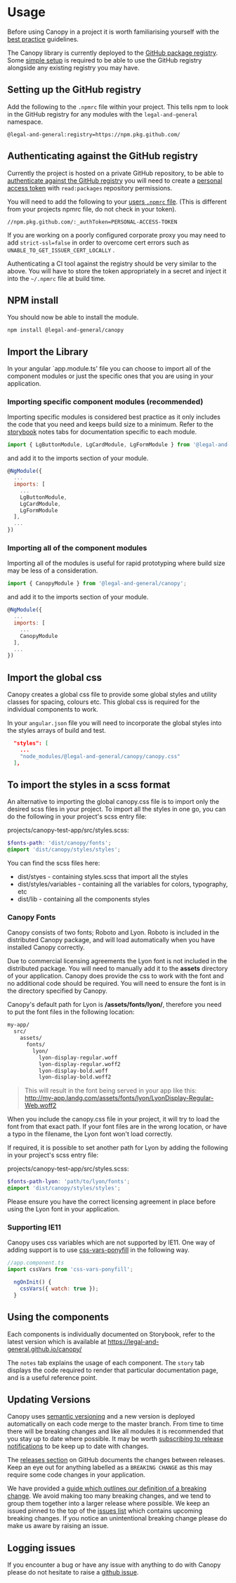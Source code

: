 # Usage

Before using Canopy in a project it is worth familiarising yourself with the [best practice](./BEST_PRACTICE.md) guidelines.

The Canopy library is currently deployed to the [GitHub package registry](https://github.com/features/package-registry). Some [simple setup](https://help.github.com/en/articles/configuring-npm-for-use-with-github-package-registry#installing-a-package) is required to be able to use the GitHub registry alongside any existing registry you may have.

## Setting up the GitHub registry

Add the following to the `.npmrc` file within your project. This tells npm to look in the GitHub registry for any modules with the `legal-and-general` namespace.

```
@legal-and-general:registry=https://npm.pkg.github.com/
```

## Authenticating against the GitHub registry

Currently the project is hosted on a private GitHub repository, to be able to [authenticate against the GitHub registry](https://help.github.com/en/articles/configuring-npm-for-use-with-github-package-registry#authenticating-to-github-package-registry) you will need to create a [personal access token](https://help.github.com/en/packages/using-github-packages-with-your-projects-ecosystem/configuring-npm-for-use-with-github-packages) with `read:packages` repository permissions.

You will need to add the following to your [users `.npmrc` file](https://docs.npmjs.com/configuring-npm/npmrc.html). (This is different from your projects npmrc file, do not check in your token).

```
//npm.pkg.github.com/:_authToken=PERSONAL-ACCESS-TOKEN
```

If you are working on a poorly configured corporate proxy you may need to add `strict-ssl=false` in order to overcome cert errors such as `UNABLE_TO_GET_ISSUER_CERT_LOCALLY` .

Authenticating a CI tool against the registry should be very similar to the above. You will have to store the token appropriately in a secret and inject it into the `~/.npmrc` file at build time.

## NPM install

You should now be able to install the module.

`npm install @legal-and-general/canopy`

## Import the Library

In your angular `app.module.ts' file you can choose to import all of the component modules or just the specific ones that you are using in your application.

### Importing specific component modules (recommended)

Importing specific modules is considered best practice as it only includes the code that you need and keeps build size to a minimum. Refer to the [storybook](https://legal-and-general-canopy.netlify.app/) notes tabs for documentation specific to each module.

```js
import { LgButtonModule, LgCardModule, LgFormModule } from '@legal-and-general/canopy';
```

and add it to the imports section of your module.

```js
@NgModule({
  ...
  imports: [
    ...
    LgButtonModule,
    LgCardModule,
    LgFormModule
  ],
  ...
})
```

### Importing all of the component modules

Importing all of the modules is useful for rapid prototyping where build size may be less of a consideration.

```js
import { CanopyModule } from '@legal-and-general/canopy';
```

and add it to the imports section of your module.

```js
@NgModule({
  ...
  imports: [
    ...
    CanopyModule
  ],
  ...
})
```

## Import the global css

Canopy creates a global css file to provide some global styles and utility classes for spacing, colours etc. This global css is required for the individual components to work.

In your `angular.json` file you will need to incorporate the global styles into the styles arrays of build and test.

```json
  "styles": [
    ...
    "node_modules/@legal-and-general/canopy/canopy.css"
  ],
```

## To import the styles in a scss format

An alternative to importing the global canopy.css file is to import only the desired scss files in your project.
To import all the styles in one go, you can do the following in your project's scss entry file:

projects/canopy-test-app/src/styles.scss:

```scss
$fonts-path: 'dist/canopy/fonts';
@import 'dist/canopy/styles/styles';
```

You can find the scss files here:

- dist/styes - containing styles.scss that import all the styles
- dist/styles/variables - containing all the variables for colors, typography, etc
- dist/lib - containing all the components styles

### Canopy Fonts

Canopy consists of two fonts; Roboto and Lyon. Roboto is included in the distributed Canopy package, and will load automatically when you have installed Canopy correctly.

Due to commercial licensing agreements the Lyon font is not included in the distributed package. You will need to manually add it to the **assets** directory of your application. Canopy does provide the css to work with the font and no additional code should be required. You will  need to ensure the font is in the directory specified by Canopy.

Canopy's default path for Lyon is **/assets/fonts/lyon/**, therefore you need to put the font files in the following location:

```bash
my-app/
  src/
    assets/
      fonts/
        lyon/
          lyon-display-regular.woff
          lyon-display-regular.woff2
          lyon-display-bold.woff
          lyon-display-bold.woff2
```

> This will result in the font being served in your app like this: <br>http://my-app.landg.com/assets/fonts/lyon/LyonDisplay-Regular-Web.woff2

When you include the canopy.css file in your project, it will try to load the font from that exact path. If your font files are in the wrong location, or have a typo in the filename, the Lyon font won't load correctly.

If required, it is possible to set another path for Lyon by adding the following in your project's scss entry file:

projects/canopy-test-app/src/styles.scss:

```scss
$fonts-path-lyon: 'path/to/lyon/fonts';
@import 'dist/canopy/styles/styles';
```

Please ensure you have the correct licensing agreement in place before using the Lyon font in your application.

### Supporting IE11

Canopy uses css variables which are not supported by IE11. One way of adding support is to use [css-vars-ponyfill](https://www.npmjs.com/package/css-vars-ponyfill) in the following way.

```js
//app.component.ts
import cssVars from 'css-vars-ponyfill';
```

```js
  ngOnInit() {
    cssVars({ watch: true });
  }
```

## Using the components

Each components is individually documented on Storybook, refer to the latest version which is available at https://legal-and-general.github.io/canopy/

The `notes` tab explains the usage of each component. The `story` tab displays the code required to render that particular documentation page, and is a useful reference point.

## Updating Versions

Canopy uses [semantic versioning](https://semver.org/) and a new version is deployed automatically on each code merge to the master branch. From time to time there will be breaking changes and like all modules it is recommended that you stay up to date where possible. It may be worth [subscribing to release notifications](https://help.github.com/en/github/receiving-notifications-about-activity-on-github/watching-and-unwatching-releases-for-a-repository) to be keep up to date with changes.

The [releases section](https://github.com/Legal-and-General/canopy/releases) on GitHub documents the changes between releases. Keep an eye out for anything labelled as a `BREAKING CHANGE` as this may require some code changes in your application.

We have provided a [guide which outlines our definition of a breaking change](./BREAKING_CHANGES.md). We avoid making too many breaking changes, and we tend to group them together into a larger release where possible. We keep an issued pinned to the top of the [issues list](https://github.com/Legal-and-General/canopy/issues) which contains upcoming breaking changes. If you notice an unintentional breaking change please do make us aware by raising an issue. 

## Logging issues

If you encounter a bug or have any issue with anything to do with Canopy please do not hesitate to raise a [github issue](https://github.com/Legal-and-General/canopy/issues/new).
